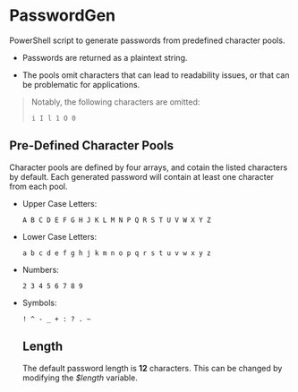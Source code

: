 # PasswordGen
PowerShell script to generate passwords from predefined character pools.

- Passwords are returned as a plaintext string.

- The pools omit characters that can lead to readability issues, or that can be problematic for applications.

>Notably, the following characters are omitted:
>  ```
>  i I l 1 O 0
>  ```

Pre-Defined Character Pools
---------------------------
Character pools are defined by four arrays, and cotain the listed characters by default. Each generated password will contain at least one character from each pool.

- Upper Case Letters:
  ```
  A B C D E F G H J K L M N P Q R S T U V W X Y Z
  ```
- Lower Case Letters:
  ```
  a b c d e f g h j k m n o p q r s t u v w x y z
  ```
- Numbers:
  ```
  2 3 4 5 6 7 8 9
  ```
- Symbols:
  ```
  ! ^ - _ + : ? . ~
  ```
  
  Length
  ------
  
  The default password length is **12** characters. This can be changed by modifying the *$length* variable.
